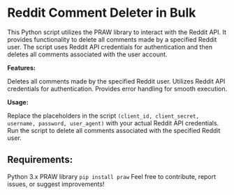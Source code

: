 # Reddit Comment Deleter in Bulk
This Python script utilizes the PRAW library to interact with the Reddit API. It provides functionality to delete all comments made by a specified Reddit user. The script uses Reddit API credentials for authentication and then deletes all comments associated with the user account.

**Features:**

Deletes all comments made by the specified Reddit user.
Utilizes Reddit API credentials for authentication.
Provides error handling for smooth execution.

**Usage:**

Replace the placeholders in the script ```(client_id, client_secret, username, password, user_agent)``` with your actual Reddit API credentials.
Run the script to delete all comments associated with the specified Reddit user.

## Requirements:

Python 3.x
PRAW library ```pip install praw```
Feel free to contribute, report issues, or suggest improvements!
